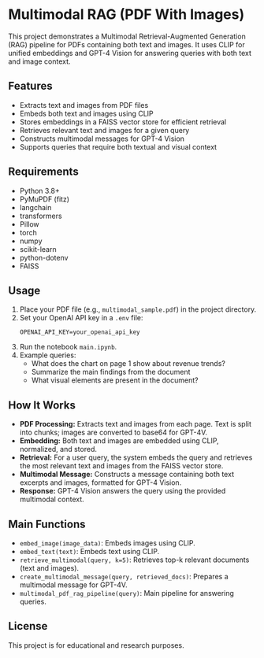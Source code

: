 # Multimodal RAG (PDF With Images)

This project demonstrates a Multimodal Retrieval-Augmented Generation (RAG) pipeline for PDFs containing both text and images. It uses CLIP for unified embeddings and GPT-4 Vision for answering queries with both text and image context.

## Features
- Extracts text and images from PDF files
- Embeds both text and images using CLIP
- Stores embeddings in a FAISS vector store for efficient retrieval
- Retrieves relevant text and images for a given query
- Constructs multimodal messages for GPT-4 Vision
- Supports queries that require both textual and visual context

## Requirements
- Python 3.8+
- PyMuPDF (fitz)
- langchain
- transformers
- Pillow
- torch
- numpy
- scikit-learn
- python-dotenv
- FAISS

## Usage
1. Place your PDF file (e.g., `multimodal_sample.pdf`) in the project directory.
2. Set your OpenAI API key in a `.env` file:
   ```env
   OPENAI_API_KEY=your_openai_api_key
   ```
3. Run the notebook `main.ipynb`.
4. Example queries:
   - What does the chart on page 1 show about revenue trends?
   - Summarize the main findings from the document
   - What visual elements are present in the document?

## How It Works
- **PDF Processing:** Extracts text and images from each page. Text is split into chunks; images are converted to base64 for GPT-4V.
- **Embedding:** Both text and images are embedded using CLIP, normalized, and stored.
- **Retrieval:** For a user query, the system embeds the query and retrieves the most relevant text and images from the FAISS vector store.
- **Multimodal Message:** Constructs a message containing both text excerpts and images, formatted for GPT-4 Vision.
- **Response:** GPT-4 Vision answers the query using the provided multimodal context.

## Main Functions
- `embed_image(image_data)`: Embeds images using CLIP.
- `embed_text(text)`: Embeds text using CLIP.
- `retrieve_multimodal(query, k=5)`: Retrieves top-k relevant documents (text and images).
- `create_multimodal_message(query, retrieved_docs)`: Prepares a multimodal message for GPT-4V.
- `multimodal_pdf_rag_pipeline(query)`: Main pipeline for answering queries.


## License
This project is for educational and research purposes.

